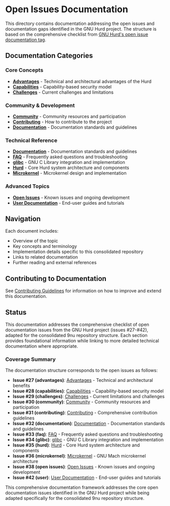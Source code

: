 # Open Issues Documentation

This directory contains documentation addressing the open issues and documentation gaps identified in the GNU Hurd project. The structure is based on the comprehensive checklist from [GNU Hurd's open issue documentation tag](https://www.gnu.org/software/hurd/tag/open_issue_documentation.html).

## Documentation Categories

### Core Concepts
- [**Advantages**](advantages.md) - Technical and architectural advantages of the Hurd
- [**Capabilities**](capabilities.md) - Capability-based security model
- [**Challenges**](challenges.md) - Current challenges and limitations

### Community & Development
- [**Community**](community.md) - Community resources and participation
- [**Contributing**](contributing.md) - How to contribute to the project
- [**Documentation**](documentation.md) - Documentation standards and guidelines

### Technical Reference
- [**Documentation**](documentation.md) - Documentation standards and guidelines
- [**FAQ**](faq.md) - Frequently asked questions and troubleshooting
- [**glibc**](glibc.md) - GNU C Library integration and implementation
- [**Hurd**](hurd.md) - Core Hurd system architecture and components
- [**Microkernel**](microkernel.md) - Microkernel design and implementation

### Advanced Topics
- [**Open Issues**](open-issues.md) - Known issues and ongoing development
- [**User Documentation**](user.md) - End-user guides and tutorials

## Navigation

Each document includes:
- Overview of the topic
- Key concepts and terminology
- Implementation details specific to this consolidated repository
- Links to related documentation
- Further reading and external references

## Contributing to Documentation

See [Contributing Guidelines](contributing.md) for information on how to improve and extend this documentation.

## Status

This documentation addresses the comprehensive checklist of open documentation issues from the GNU Hurd project (issues #27-#42), adapted for the consolidated 9nu repository structure. Each section provides foundational information while linking to more detailed technical documentation where appropriate.

### Coverage Summary

The documentation structure corresponds to the open issues as follows:
- **Issue #27 (advantages)**: [Advantages](advantages.md) - Technical and architectural benefits
- **Issue #28 (capabilities)**: [Capabilities](capabilities.md) - Capability-based security model  
- **Issue #29 (challenges)**: [Challenges](challenges.md) - Current limitations and challenges
- **Issue #30 (community)**: [Community](community.md) - Community resources and participation
- **Issue #31 (contributing)**: [Contributing](contributing.md) - Comprehensive contribution guidelines
- **Issue #32 (documentation)**: [Documentation](documentation.md) - Documentation standards and guidelines
- **Issue #33 (faq)**: [FAQ](faq.md) - Frequently asked questions and troubleshooting
- **Issue #34 (glibc)**: [glibc](glibc.md) - GNU C Library integration and implementation
- **Issue #35 (hurd)**: [Hurd](hurd.md) - Core Hurd system architecture and components
- **Issue #36 (microkernel)**: [Microkernel](microkernel.md) - GNU Mach microkernel architecture
- **Issue #38 (open issues)**: [Open Issues](open-issues.md) - Known issues and ongoing development
- **Issue #42 (user)**: [User Documentation](user.md) - End-user guides and tutorials

This comprehensive documentation framework addresses the core open documentation issues identified in the GNU Hurd project while being adapted specifically for the consolidated 9nu repository structure.